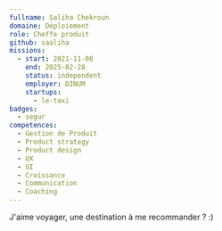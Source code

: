 ```yaml
---
fullname: Saliha Chekroun
domaine: Déploiement
role: Cheffe produit
github: saaliha
missions:
  - start: 2021-11-08
    end: 2025-02-28
    status: independent
    employer: DINUM
    startups:
      - le-taxi
badges:
  - segur
competences:
  - Gestion de Produit
  - Product strategy
  - Product design
  - UX
  - UI
  - Croissance
  - Communication
  - Coaching
---
```

J'aime voyager, une destination à me recommander ? :)